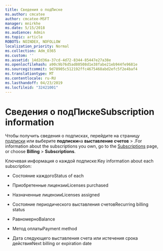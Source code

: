 ```yaml
---
title: Сведения о подПиске
ms.author: cmcatee
author: cmcatee-MSFT
manager: mnirkhe
ms.date: 5/15/2018
ms.audience: Admin
ms.topic: article
ROBOTS: NOINDEX, NOFOLLOW
localization_priority: Normal
ms.collection: Adm_O365
ms.custom: ''
ms.assetid: 14d2d36a-37cd-4d72-8344-85447e27a38e
ms.openlocfilehash: a90c9b76d5ad80508d1e38fabe21eb944fe9681e
ms.sourcegitcommit: 9d78905c512192ffc4675468abd2efc5f2e4baf4
ms.translationtype: MT
ms.contentlocale: ru-RU
ms.lasthandoff: 04/23/2019
ms.locfileid: "32421001"
---
```

# <a name="subscription-information"></a><span data-ttu-id="66724-102">Сведения о подПиске</span><span class="sxs-lookup"><span data-stu-id="66724-102">Subscription information</span></span>

<span data-ttu-id="66724-103">Чтобы получить сведения о подписках, перейдите на страницу [подписки](https://go.microsoft.com/fwlink/p/?linkid=842054) или выберите **подписки**на **выставление счетов** \> .</span><span class="sxs-lookup"><span data-stu-id="66724-103">For information about the subscriptions you own, go to the [Subscriptions](https://go.microsoft.com/fwlink/p/?linkid=842054) page, or choose **Billing** \> **Subscriptions**.</span></span>
  
<span data-ttu-id="66724-104">Ключевая информация о каждой подписке:</span><span class="sxs-lookup"><span data-stu-id="66724-104">Key information about each subscription:</span></span>
  
- <span data-ttu-id="66724-105">Состояние каждого</span><span class="sxs-lookup"><span data-stu-id="66724-105">Status of each</span></span>
    
- <span data-ttu-id="66724-106">Приобретенные лицензии</span><span class="sxs-lookup"><span data-stu-id="66724-106">Licenses purchased</span></span>
    
- <span data-ttu-id="66724-107">Назначенные лицензии</span><span class="sxs-lookup"><span data-stu-id="66724-107">Licenses assigned</span></span>
    
- <span data-ttu-id="66724-108">Состояние периодического выставления счетов</span><span class="sxs-lookup"><span data-stu-id="66724-108">Recurring billing status</span></span>
    
- <span data-ttu-id="66724-109">Равномерно</span><span class="sxs-lookup"><span data-stu-id="66724-109">Balance</span></span>
    
- <span data-ttu-id="66724-110">Метод оплаты</span><span class="sxs-lookup"><span data-stu-id="66724-110">Payment method</span></span>
    
- <span data-ttu-id="66724-111">Дата следующего выставления счета или истечения срока действия</span><span class="sxs-lookup"><span data-stu-id="66724-111">Next billing or expiration date</span></span>
    

